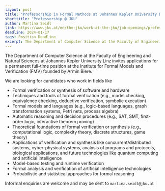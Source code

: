 ```yaml
---
layout: post
title: "Professorship in Formal Methods at Johannes Kepler University Linz"
shorttitle: "Professorship @ JKU"
author: Martina Seidl
link: https://www.jku.at/en/the-jku/work-at-the-jku/job-openings/professorship-positions/formal-methods/
deadline: 2024-01-17
tags: Position Deadline
excerpt: The Department of Computer Science at the Faculty of Engineering and Natural Sciences at Johannes Kepler University Linz invites applications for a permanent full-time position at the Institute for Formal Models and Verification (FMV) founded by Armin Biere.
---
```

The Department of Computer Science at the Faculty of Engineering and Natural Sciences at
Johannes Kepler University Linz invites applications for a permanent full-time position at the 
Institute for Formal Models and Verification (FMV) founded by Armin Biere.

We are looking for candidates who work in fields like

- Formal verification or synthesis of software and hardware
- Techniques and tools of formal verification 
(e.g., model checking, equivalence checking, deductive verification, symbolic execution)
- Formal models and languages 
(e.g., logic-based languages, graph transformation systems, Petri nets, process algebra)
- Automatic reasoning and decision procedures 
(e.g., SAT, SMT, first-order logic, interactive theorem proving)
- Theoretical foundations of formal verification or synthesis 
(e.g., computational logic, complexity theory, discrete structures, game theory)
- Applications of verification and synthesis like concurrent/distributed systems,
cyber-physical systems, analysis of programs and protocols, biological applications, and
future technologies like quantum computing and artificial intelligence
- Model-based testing and runtime verification
- Formal analysis and verification of artificial intelligence technologies
- Probabilistic and statistical approaches for formal reasoning
 

Informal enquiries are welcome and may be sent to `martina.seidl@jku.at`